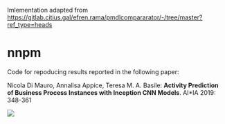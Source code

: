 Imlementation adapted from https://gitlab.citius.gal/efren.rama/pmdlcompararator/-/tree/master?ref_type=heads

# nnpm

Code for repoducing results reported in the following paper:

Nicola Di Mauro, Annalisa Appice, Teresa M. A. Basile: **Activity Prediction of Business Process Instances with Inception CNN Models**. AI*IA 2019: 348-361

![](network.png)
